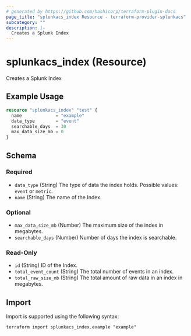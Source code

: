 ```yaml
---
# generated by https://github.com/hashicorp/terraform-plugin-docs
page_title: "splunkacs_index Resource - terraform-provider-splunkacs"
subcategory: ""
description: |-
  Creates a Splunk Index
---
```


# splunkacs_index (Resource)

Creates a Splunk Index

## Example Usage

```terraform
resource "splunkacs_index" "test" {
  name             = "example"
  data_type        = "event"
  searchable_days  = 30
  max_data_size_mb = 0
}
```

<!-- schema generated by tfplugindocs -->
## Schema

### Required

- `data_type` (String) The type of data the index holds. Possible values: `event` or `metric`.
- `name` (String) The name of the Index.

### Optional

- `max_data_size_mb` (Number) The maximum size of the index in megabytes.
- `searchable_days` (Number) Number of days the index is searchable.

### Read-Only

- `id` (String) ID of the Index.
- `total_event_count` (String) The total number of events in an index.
- `total_raw_size_mb` (String) The total amount of raw data in an index in megabytes.

## Import

Import is supported using the following syntax:

```shell
terraform import splunkacs_index.example "example"
```
